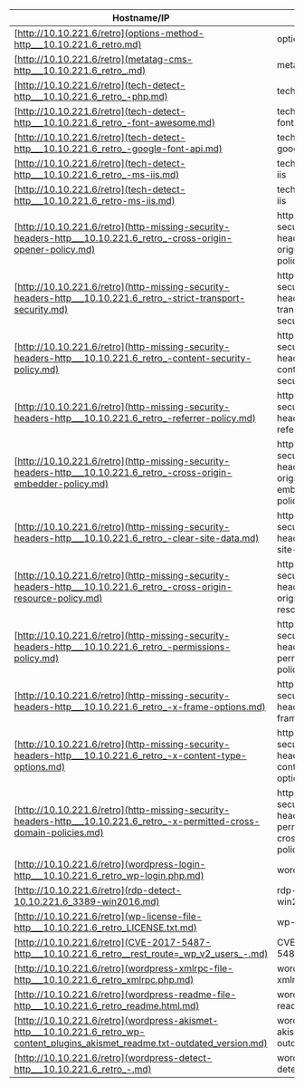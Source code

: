 |Hostname/IP|Finding|Severity|
|-|-|-|
|[http://10.10.221.6/retro](options-method-http___10.10.221.6_retro.md)|options-method |info|
|[http://10.10.221.6/retro](metatag-cms-http___10.10.221.6_retro_.md)|metatag-cms |info|
|[http://10.10.221.6/retro](tech-detect-http___10.10.221.6_retro_-php.md)|tech-detect php|info|
|[http://10.10.221.6/retro](tech-detect-http___10.10.221.6_retro_-font-awesome.md)|tech-detect font-awesome|info|
|[http://10.10.221.6/retro](tech-detect-http___10.10.221.6_retro_-google-font-api.md)|tech-detect google-font-api|info|
|[http://10.10.221.6/retro](tech-detect-http___10.10.221.6_retro_-ms-iis.md)|tech-detect ms-iis|info|
|[http://10.10.221.6/retro](tech-detect-http___10.10.221.6_retro-ms-iis.md)|tech-detect ms-iis|info|
|[http://10.10.221.6/retro](http-missing-security-headers-http___10.10.221.6_retro_-cross-origin-opener-policy.md)|http-missing-security-headers cross-origin-opener-policy|info|
|[http://10.10.221.6/retro](http-missing-security-headers-http___10.10.221.6_retro_-strict-transport-security.md)|http-missing-security-headers strict-transport-security|info|
|[http://10.10.221.6/retro](http-missing-security-headers-http___10.10.221.6_retro_-content-security-policy.md)|http-missing-security-headers content-security-policy|info|
|[http://10.10.221.6/retro](http-missing-security-headers-http___10.10.221.6_retro_-referrer-policy.md)|http-missing-security-headers referrer-policy|info|
|[http://10.10.221.6/retro](http-missing-security-headers-http___10.10.221.6_retro_-cross-origin-embedder-policy.md)|http-missing-security-headers cross-origin-embedder-policy|info|
|[http://10.10.221.6/retro](http-missing-security-headers-http___10.10.221.6_retro_-clear-site-data.md)|http-missing-security-headers clear-site-data|info|
|[http://10.10.221.6/retro](http-missing-security-headers-http___10.10.221.6_retro_-cross-origin-resource-policy.md)|http-missing-security-headers cross-origin-resource-policy|info|
|[http://10.10.221.6/retro](http-missing-security-headers-http___10.10.221.6_retro_-permissions-policy.md)|http-missing-security-headers permissions-policy|info|
|[http://10.10.221.6/retro](http-missing-security-headers-http___10.10.221.6_retro_-x-frame-options.md)|http-missing-security-headers x-frame-options|info|
|[http://10.10.221.6/retro](http-missing-security-headers-http___10.10.221.6_retro_-x-content-type-options.md)|http-missing-security-headers x-content-type-options|info|
|[http://10.10.221.6/retro](http-missing-security-headers-http___10.10.221.6_retro_-x-permitted-cross-domain-policies.md)|http-missing-security-headers x-permitted-cross-domain-policies|info|
|[http://10.10.221.6/retro](wordpress-login-http___10.10.221.6_retro_wp-login.php.md)|wordpress-login |info|
|[http://10.10.221.6/retro](rdp-detect-10.10.221.6_3389-win2016.md)|rdp-detect win2016|info|
|[http://10.10.221.6/retro](wp-license-file-http___10.10.221.6_retro_LICENSE.txt.md)|wp-license-file |info|
|[http://10.10.221.6/retro](CVE-2017-5487-http___10.10.221.6_retro__rest_route=_wp_v2_users_-.md)|CVE-2017-5487 |medium|
|[http://10.10.221.6/retro](wordpress-xmlrpc-file-http___10.10.221.6_retro_xmlrpc.php.md)|wordpress-xmlrpc-file |info|
|[http://10.10.221.6/retro](wordpress-readme-file-http___10.10.221.6_retro_readme.html.md)|wordpress-readme-file |info|
|[http://10.10.221.6/retro](wordpress-akismet-http___10.10.221.6_retro_wp-content_plugins_akismet_readme.txt-outdated_version.md)|wordpress-akismet outdated_version|info|
|[http://10.10.221.6/retro](wordpress-detect-http___10.10.221.6_retro_-.md)|wordpress-detect |info|
